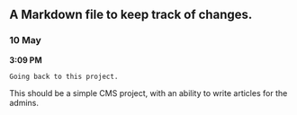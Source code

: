 ## A Markdown file to keep track of changes.

### 10 May
**3:09 PM**

    Going back to this project. 
This should be a simple CMS project, with an ability to write articles for the admins.
